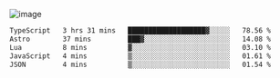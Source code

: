 ![image](https://github-profile-trophy.vercel.app/?username=CMOISDEAD&theme=kimbie_dark&row=1&no-frame=true&margin-w=15&margin-h=15)
<!--START_SECTION:waka-->

```txt
TypeScript   3 hrs 31 mins   ███████████████████▓░░░░░   78.56 %
Astro        37 mins         ███▓░░░░░░░░░░░░░░░░░░░░░   14.08 %
Lua          8 mins          ▓░░░░░░░░░░░░░░░░░░░░░░░░   03.10 %
JavaScript   4 mins          ▒░░░░░░░░░░░░░░░░░░░░░░░░   01.61 %
JSON         4 mins          ▒░░░░░░░░░░░░░░░░░░░░░░░░   01.54 %
```

<!--END_SECTION:waka--> 
